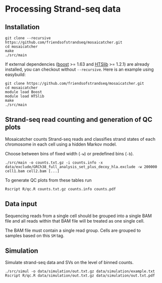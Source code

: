 # Processing Strand-seq data

## Installation

```
git clone --recursive https://github.com/friendsofstrandseq/mosaicatcher.git
cd mosaicatcher
make
./src/main
```

If external dependencies ([boost](http://www.boost.org/) >= 1.63 and [HTSlib](https://github.com/samtools/htslib) >= 1.2.1)
are already installed, you can checkout without `--recursive`. Here is an example using easybuild:

```
git clone https://github.com/friendsofstrandseq/mosaicatcher.git
cd mosaicatcher
module load Boost
module load HTSlib
make
./src/main
```


## Strand-seq read counting and generation of QC plots

Mosaicatcher counts Strand-seq reads and classifies strand states of each chromosome in each cell
using a hidden Markov model.

Choose between bins of fixed width (`-w`) or predefined bins (`-b`).

```
./src/main -o counts.txt.gz -i counts.info -x data/exclude/GRCh38_full_analysis_set_plus_decoy_hla.exclude -w 200000 cell1.bam cell2.bam [...]
```

To generate QC plots from these tables run

```
Rscript R/qc.R counts.txt.gz counts.info counts.pdf
```

## Data input

Sequencing reads from a single cell should be grouped into a single BAM file and all reads within that BAM file will be treated as one single cell.

The BAM file must contain a single read group. Cells are grouped to samples based on this `SM` tag.


## Simulation

Simulate strand-seq data and SVs on the level of binned counts.

```
./src/simul -o data/simulation/out.txt.gz data/simulation/example.txt
Rscript R/qc.R data/simulation/out.txt.gz data/simulation/out.txt.pdf
```



